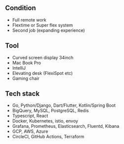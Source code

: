 ## Condition
- Full remote work
- Flextime or Super flex system
- Second job (expanding experience)

## Tool
- Curved screen display 34inch
- Mac Book Pro
- IntelliJ
- Elevating desk (FlexiSpot etc)
- Gaming chair

## Tech stack
- Go, Python/Django, Dart/Flutter, Kotlin/Spring Boot
- BigQuery, MySQL, PostgreSQL, Redis
- Typescript, React
- Docker, Kubernetes, istio, envoy
- Grafana, Prometheus, Elasticsearch, Fluentd, Kibana
- GCP, AWS, Azure
- CircleCI, GitHub Actions, Terraform
